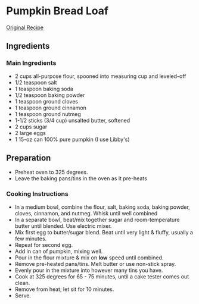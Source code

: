 # Pumpkin Bread Loaf

[Original Recipe](https://www.onceuponachef.com/recipes/spiced-pumpkin-bread.html)

## Ingredients

### Main Ingredients

* 2 cups all-purpose flour, spooned into measuring cup and leveled-off
* 1/2 teaspoon salt
* 1 teaspoon baking soda
* 1/2 teaspoon baking powder
* 1 teaspoon ground cloves
* 1 teaspoon ground cinnamon
* 1 teaspoon ground nutmeg
* 1-1/2 sticks (3/4 cup) unsalted butter, softened
* 2 cups sugar
* 2 large eggs
* 1 15-oz can 100% pure pumpkin (I use Libby's)


## Preparation

* Preheat oven to 325 degrees.
* Leave the baking pans/tins in the oven as it pre-heats


### Cooking Instructions
* In a medium bowl, combine the flour, salt, baking soda, baking powder, cloves, cinnamon, and nutmeg. Whisk until well combined
* In a separate bowl, beat/mix together sugar and room-temperature butter until blended. Use electric mixer.
* Mix first egg to butter/sugar blend. Beat until very light & fluffy, usually a few minutes.
* Repeat for second egg.
* Add in can of pumpkin, mixing well.
* Pour in the flour mixture & mix on **low** speed until combined.
* Remove pre-heated pans/tins. Melt butter or use non-stick spray.
* Evenly pour in the mixture into however many tins you have.
* Cook at 325 degrees for 65 - 75 minutes, until a cake tester comes out clean.
* Remove from heat; let sit for 10 minutes.
* Serve.

